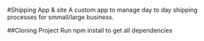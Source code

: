 #Shipping App & site
A custom app to manage day to day shipping processes for smmall/large business.

##Cloning Project
Run npm install to get all dependencies
